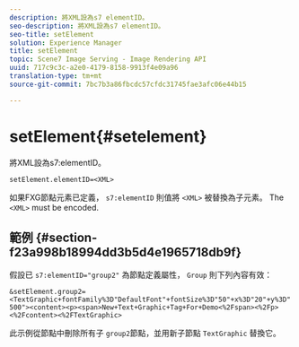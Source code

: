 ```yaml
---
description: 將XML設為s7 elementID。
seo-description: 將XML設為s7 elementID。
seo-title: setElement
solution: Experience Manager
title: setElement
topic: Scene7 Image Serving - Image Rendering API
uuid: 717c9c3c-a2e0-4179-8158-9913f4e09a96
translation-type: tm+mt
source-git-commit: 7bc7b3a86fbcdc57cfdc31745fae3afc06e44b15

---
```



# setElement{#setelement}

將XML設為s7:elementID。

`setElement.elementID=<XML>`

如果FXG節點元素已定義， `s7:elementID` 則值將 `<XML>` 被替換為子元素。 The `<XML>` must be encoded.

## 範例 {#section-f23a998b18994dd3b5d4e1965718db9f}

假設已 `s7:elementID="group2"` 為節點定義屬性， `Group` 則下列內容有效：

`&setElement.group2=<TextGraphic+fontFamily%3D"DefaultFont"+fontSize%3D"50"+x%3D"20"+y%3D"500"><content><p><span>New+Text+Graphic+Tag+For+Demo<%2Fspan><%2Fp><%2Fcontent><%2FTextGraphic>`

此示例從節點中刪除所有子 `group2`節點，並用新子節點 `TextGraphic` 替換它。
